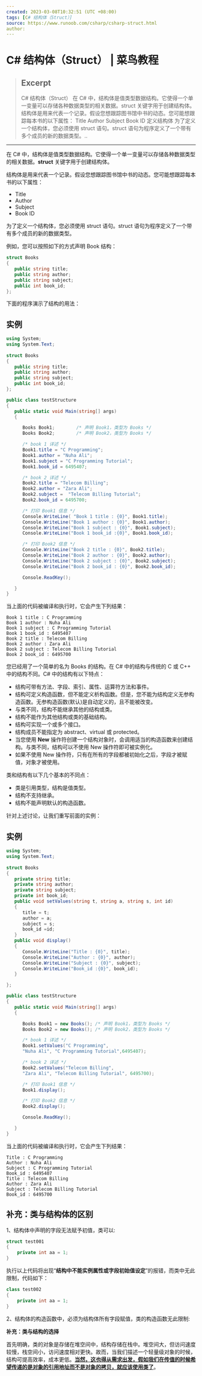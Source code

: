 ```yaml
---
created: 2023-03-08T10:32:51 (UTC +08:00)
tags: [C# 结构体（Struct）]
source: https://www.runoob.com/csharp/csharp-struct.html
author: 
---
```


# C# 结构体（Struct） | 菜鸟教程

> ## Excerpt
> C# 结构体（Struct）   在 C# 中，结构体是值类型数据结构。它使得一个单一变量可以存储各种数据类型的相关数据。struct 关键字用于创建结构体。 结构体是用来代表一个记录。假设您想跟踪图书馆中书的动态。您可能想跟踪每本书的以下属性：  Title Author Subject Book ID    定义结构体 为了定义一个结构体，您必须使用 struct 语句。struct 语句为程序定义了一个带有多个成员的新的数据类型。..

---
在 C# 中，结构体是值类型数据结构。它使得一个单一变量可以存储各种数据类型的相关数据。**struct** 关键字用于创建结构体。

结构体是用来代表一个记录。假设您想跟踪图书馆中书的动态。您可能想跟踪每本书的以下属性：

-   Title
-   Author
-   Subject
-   Book ID

为了定义一个结构体，您必须使用 struct 语句。struct 语句为程序定义了一个带有多个成员的新的数据类型。

例如，您可以按照如下的方式声明 Book 结构：

```C#
struct Books
{
   public string title;
   public string author;
   public string subject;
   public int book_id;
};  
```

下面的程序演示了结构的用法：

## 实例

```C#
using System;
using System.Text;
     
struct Books
{
   public string title;
   public string author;
   public string subject;
   public int book_id;
};  

public class testStructure
{
   public static void Main(string[] args)
   {

      Books Book1;        /* 声明 Book1，类型为 Books */
      Books Book2;        /* 声明 Book2，类型为 Books */

      /* book 1 详述 */
      Book1.title = "C Programming";
      Book1.author = "Nuha Ali";
      Book1.subject = "C Programming Tutorial";
      Book1.book_id = 6495407;

      /* book 2 详述 */
      Book2.title = "Telecom Billing";
      Book2.author = "Zara Ali";
      Book2.subject =  "Telecom Billing Tutorial";
      Book2.book_id = 6495700;

      /* 打印 Book1 信息 */
      Console.WriteLine( "Book 1 title : {0}", Book1.title);
      Console.WriteLine("Book 1 author : {0}", Book1.author);
      Console.WriteLine("Book 1 subject : {0}", Book1.subject);
      Console.WriteLine("Book 1 book_id :{0}", Book1.book_id);

      /* 打印 Book2 信息 */
      Console.WriteLine("Book 2 title : {0}", Book2.title);
      Console.WriteLine("Book 2 author : {0}", Book2.author);
      Console.WriteLine("Book 2 subject : {0}", Book2.subject);
      Console.WriteLine("Book 2 book_id : {0}", Book2.book_id);      

      Console.ReadKey();

   }
}
```

当上面的代码被编译和执行时，它会产生下列结果：

```
Book 1 title : C Programming
Book 1 author : Nuha Ali
Book 1 subject : C Programming Tutorial
Book 1 book_id : 6495407
Book 2 title : Telecom Billing
Book 2 author : Zara Ali
Book 2 subject : Telecom Billing Tutorial
Book 2 book_id : 6495700
```

您已经用了一个简单的名为 Books 的结构。在 C# 中的结构与传统的 C 或 C++ 中的结构不同。C# 中的结构有以下特点：

-   结构可带有方法、字段、索引、属性、运算符方法和事件。
-   结构可定义构造函数，但不能定义析构函数。但是，您不能为结构定义无参构造函数。无参构造函数(默认)是自动定义的，且不能被改变。
-   与类不同，结构不能继承其他的结构或类。
-   结构不能作为其他结构或类的基础结构。
-   结构可实现一个或多个接口。
-   结构成员不能指定为 abstract、virtual 或 protected。
-   当您使用 **New** 操作符创建一个结构对象时，会调用适当的构造函数来创建结构。与类不同，结构可以不使用 New 操作符即可被实例化。
-   如果不使用 New 操作符，只有在所有的字段都被初始化之后，字段才被赋值，对象才被使用。

类和结构有以下几个基本的不同点：

-   类是引用类型，结构是值类型。
-   结构不支持继承。
-   结构不能声明默认的构造函数。

针对上述讨论，让我们重写前面的实例：

## 实例

```C#
using System;
using System.Text;
     
struct Books
{
   private string title;
   private string author;
   private string subject;
   private int book_id;
   public void setValues(string t, string a, string s, int id)
   {
      title = t;
      author = a;
      subject = s;
      book_id =id;
   }
   public void display()
   {
      Console.WriteLine("Title : {0}", title);
      Console.WriteLine("Author : {0}", author);
      Console.WriteLine("Subject : {0}", subject);
      Console.WriteLine("Book_id :{0}", book_id);
   }

};  

public class testStructure
{
   public static void Main(string[] args)
   {

      Books Book1 = new Books(); /* 声明 Book1，类型为 Books */
      Books Book2 = new Books(); /* 声明 Book2，类型为 Books */

      /* book 1 详述 */
      Book1.setValues("C Programming",
      "Nuha Ali", "C Programming Tutorial",6495407);

      /* book 2 详述 */
      Book2.setValues("Telecom Billing",
      "Zara Ali", "Telecom Billing Tutorial", 6495700);

      /* 打印 Book1 信息 */
      Book1.display();

      /* 打印 Book2 信息 */
      Book2.display();

      Console.ReadKey();

   }
}
```

当上面的代码被编译和执行时，它会产生下列结果：

```
Title : C Programming
Author : Nuha Ali
Subject : C Programming Tutorial
Book_id : 6495407
Title : Telecom Billing
Author : Zara Ali
Subject : Telecom Billing Tutorial
Book_id : 6495700
```

## 补充：类与结构体的区别

1、结构体中声明的字段无法赋予初值，类可以:

```C#
struct test001
{
    private int aa = 1;
}
```

执行以上代码将出现“**结构中不能实例属性或字段初始值设定**”的报错，而类中无此限制，代码如下：

```C#
class test002
{
    private int aa = 1;
}
```

2、结构体的构造函数中，必须为结构体所有字段赋值，类的构造函数无此限制:

**补充：类与结构的选择**

首先明确，类的对象是存储在堆空间中，结构存储在栈中。堆空间大，但访问速度较慢，栈空间小，访问速度相对更快。故而，当我们描述一个轻量级对象的时候，结构可提高效率，成本更低。<u>**当然，这也得从需求出发，假如我们在传值的时候希望传递的是对象的引用地址而不是对象的拷贝，就应该使用类了**</u>。
